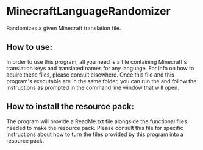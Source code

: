 # MinecraftLanguageRandomizer
Randomizes a given Minecraft translation file.


## How to use:
In order to use this program, all you need is a file containing Minecraft's translation keys and translated names for any language. For info on how to aquire these files, please consult elsewhere. Once this file and this program's executable are in the same folder, you can run the and follow the instructions as prompted in the command line window that will open.

## How to install the resource pack:
The program will provide a ReadMe.txt file alongside the functional files needed to make the resource pack. Please consult this file for specific instructions about how to turn the files provided by this program into a resource pack.
